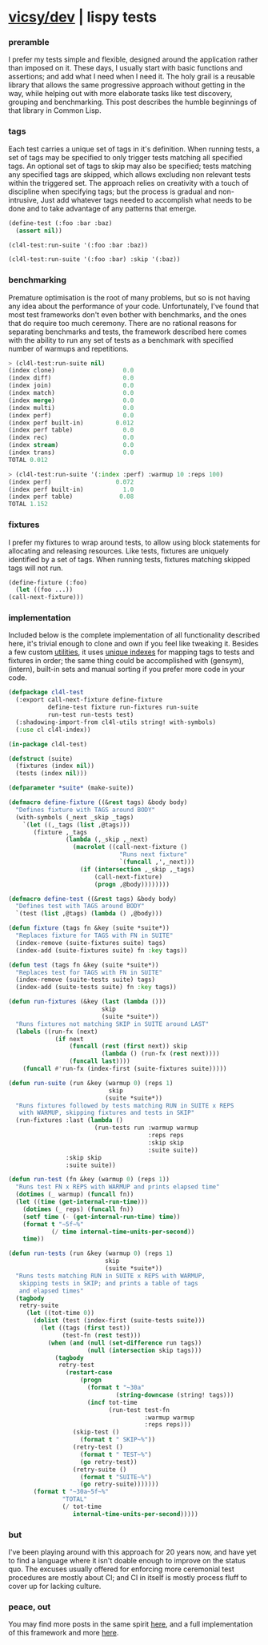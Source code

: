# [vicsy/dev](https://github.com/codr4life/vicsydev) | lispy tests
    
### preramble
I prefer my tests simple and flexible, designed around the application rather than imposed on it. These days, I usually start with basic functions and assertions; and add what I need when I need it. The holy grail is a reusable library that allows the same progressive approach without getting in the way, while helping out with more elaborate tasks like test discovery, grouping and benchmarking. This post describes the humble beginnings of that library in Common Lisp.

### tags
Each test carries a unique set of tags in it's definition. When running tests, a set of tags may be specified to only trigger tests matching all specified tags. An optional set of tags to skip may also be specified; tests matching any specified tags are skipped, which allows excluding non relevant tests within the triggered set. The approach relies on creativity with a touch of discipline when specifying tags; but the process is gradual and non-intrusive, Just add whatever tags needed to accomplish what needs to be done and to take advantage of any patterns that emerge. 

```lisp
(define-test (:foo :bar :baz)
  (assert nil))

(cl4l-test:run-suite '(:foo :bar :baz))

(cl4l-test:run-suite '(:foo :bar) :skip '(:baz))
```

### benchmarking
Premature optimisation is the root of many problems, but so is not having any idea about the performance of your code. Unfortunately, I've found that most test frameworks don't even bother with benchmarks, and the ones that do require too much ceremony. There are no rational reasons for separating benchmarks and tests, the framework described here comes with the ability to run any set of tests as a benchmark with specified number of warmups and repetitions.

```lisp
> (cl4l-test:run-suite nil)
(index clone)                   0.0
(index diff)                    0.0
(index join)                    0.0
(index match)                   0.0
(index merge)                   0.0
(index multi)                   0.0
(index perf)                    0.0
(index perf built-in)         0.012
(index perf table)              0.0
(index rec)                     0.0
(index stream)                  0.0
(index trans)                   0.0
TOTAL 0.012
```

```lisp
> (cl4l-test:run-suite '(:index :perf) :warmup 10 :reps 100)
(index perf)                  0.072
(index perf built-in)           1.0
(index perf table)             0.08
TOTAL 1.152
```

### fixtures
I prefer my fixtures to wrap around tests, to allow using block statements for allocating and releasing resources. Like tests, fixtures are uniquely identified by a set of tags. When running tests, fixtures matching skipped tags will not run.

```lisp
(define-fixture (:foo)
  (let ((foo ...))
(call-next-fixture)))
```

### implementation
Included below is the complete implementation of all functionality described here, it's trivial enough to clone and own if you feel like tweaking it. Besides a few custom [utilities](https://github.com/codr4life/cl4l/blob/master/utils.lisp), it uses [unique indexes](https://github.com/codr4life/cl4l#indexes) for mapping tags to tests and fixtures in order; the same thing could be accomplished with (gensym), (intern), built-in sets and manual sorting if you prefer more code in your code.

```lisp
(defpackage cl4l-test
  (:export call-next-fixture define-fixture
           define-test fixture run-fixtures run-suite
           run-test run-tests test)
  (:shadowing-import-from cl4l-utils string! with-symbols)
  (:use cl cl4l-index))

(in-package cl4l-test)

(defstruct (suite)
  (fixtures (index nil))
  (tests (index nil)))

(defparameter *suite* (make-suite))

(defmacro define-fixture ((&rest tags) &body body)
  "Defines fixture with TAGS around BODY"
  (with-symbols (_next _skip _tags)
    `(let ((,_tags (list ,@tags)))
       (fixture ,_tags
                (lambda (,_skip ,_next)
                  (macrolet ((call-next-fixture ()
                               "Runs next fixture"
                               `(funcall ,',_next)))
                    (if (intersection ,_skip ,_tags)
                        (call-next-fixture)
                        (progn ,@body))))))))

(defmacro define-test ((&rest tags) &body body)
  "Defines test with TAGS around BODY"
  `(test (list ,@tags) (lambda () ,@body)))

(defun fixture (tags fn &key (suite *suite*))
  "Replaces fixture for TAGS with FN in SUITE"
  (index-remove (suite-fixtures suite) tags)
  (index-add (suite-fixtures suite) fn :key tags))

(defun test (tags fn &key (suite *suite*))
  "Replaces test for TAGS with FN in SUITE"
  (index-remove (suite-tests suite) tags)
  (index-add (suite-tests suite) fn :key tags))

(defun run-fixtures (&key (last (lambda ()))
                          skip
                          (suite *suite*))
  "Runs fixtures not matching SKIP in SUITE around LAST"
  (labels ((run-fx (next)
             (if next
                 (funcall (rest (first next)) skip
                          (lambda () (run-fx (rest next))))
                 (funcall last))))
    (funcall #'run-fx (index-first (suite-fixtures suite)))))

(defun run-suite (run &key (warmup 0) (reps 1)
                            skip
                           (suite *suite*))
  "Runs fixtures followed by tests matching RUN in SUITE x REPS 
   with WARMUP, skipping fixtures and tests in SKIP"
  (run-fixtures :last (lambda ()
                        (run-tests run :warmup warmup
                                       :reps reps
                                       :skip skip
                                       :suite suite))
                :skip skip
                :suite suite))

(defun run-test (fn &key (warmup 0) (reps 1))
  "Runs test FN x REPS with WARMUP and prints elapsed time"
  (dotimes (_ warmup) (funcall fn))
  (let ((time (get-internal-run-time)))
    (dotimes (_ reps) (funcall fn))
    (setf time (- (get-internal-run-time) time))
    (format t "~5f~%"
            (/ time internal-time-units-per-second))
    time))

(defun run-tests (run &key (warmup 0) (reps 1)
                           skip
                           (suite *suite*))
  "Runs tests matching RUN in SUITE x REPS with WARMUP,
   skipping tests in SKIP; and prints a table of tags
   and elapsed times"
  (tagbody
   retry-suite
     (let ((tot-time 0))
       (dolist (test (index-first (suite-tests suite)))
         (let ((tags (first test))
               (test-fn (rest test)))
           (when (and (null (set-difference run tags))
                      (null (intersection skip tags)))
             (tagbody
              retry-test
                (restart-case
                    (progn
                      (format t "~30a"
                              (string-downcase (string! tags)))
                      (incf tot-time
                            (run-test test-fn
                                      :warmup warmup
                                      :reps reps)))
                  (skip-test ()
                    (format t " SKIP~%"))
                  (retry-test ()
                    (format t " TEST~%")
                    (go retry-test))
                  (retry-suite ()
                    (format t "SUITE~%")
                    (go retry-suite)))))))
       (format t "~30a~5f~%"
               "TOTAL"
               (/ tot-time
                  internal-time-units-per-second)))))
```

### but
I've been playing around with this approach for 20 years now, and have yet to find a language where it isn't doable enough to improve on the status quo. The excuses usually offered for enforcing more ceremonial test procedures are mostly about CI; and CI in itself is mostly process fluff to cover up for lacking culture.
    
### peace, out
You may find more posts in the same spirit <a href="http://vicsydev.blogspot.de/">here</a>, and a full implementation of this framework and more <a href="https://github.com/codr4life/cl4l">here</a>.
